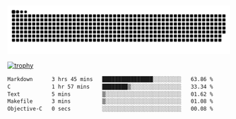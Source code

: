 ﻿<picture>
  <source media="(prefers-color-scheme: dark)" srcset="https://raw.githubusercontent.com/Ainavo/Ainavo/output/github-contribution-grid-snake-dark.svg">
  <source media="(prefers-color-scheme: light)" srcset="https://raw.githubusercontent.com/Ainavo/Ainavo/output/github-contribution-grid-snake.svg">
  <img alt="github contribution grid snake animation" src="https://raw.githubusercontent.com/Ainavo/Ainavo/output/github-contribution-grid-snake.svg">
</picture>

[![trophy](https://github-profile-trophy.vercel.app/?username=Ainavo)](https://github.com/ryo-ma/github-profile-trophy)

<!--START_SECTION:waka-->

```txt
Markdown      3 hrs 45 mins   ████████████████░░░░░░░░░   63.86 %
C             1 hr 57 mins    ████████▒░░░░░░░░░░░░░░░░   33.34 %
Text          5 mins          ▒░░░░░░░░░░░░░░░░░░░░░░░░   01.62 %
Makefile      3 mins          ▒░░░░░░░░░░░░░░░░░░░░░░░░   01.08 %
Objective-C   0 secs          ░░░░░░░░░░░░░░░░░░░░░░░░░   00.08 %
```

<!--END_SECTION:waka-->

